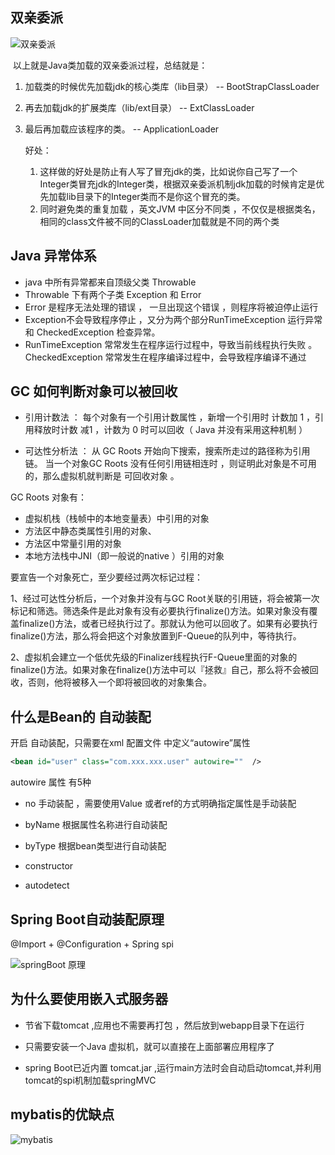 ## 双亲委派



![双亲委派](D:%5Ctypora%5CjavaMard-master%5CJVMImages%5C%E5%8F%8C%E4%BA%B2%E5%A7%94%E6%B4%BE.png)



​		以上就是Java类加载的双亲委派过程，总结就是：

1. 加载类的时候优先加载jdk的核心类库（lib目录）   --  BootStrapClassLoader

2.  再去加载jdk的扩展类库（lib/ext目录）                    -- ExtClassLoader

3. 最后再加载应该程序的类。                                         -- ApplicationLoader

   

    好处：

   1. 这样做的好处是防止有人写了冒充jdk的类，比如说你自己写了一个Integer类冒充jdk的Integer类，根据双亲委派机制jdk加载的时候肯定是优先加载lib目录下的Integer类而不是你这个冒充的类。
   2. 同时避免类的重复加载 ，英文JVM 中区分不同类 ，不仅仅是根据类名，相同的class文件被不同的ClassLoader加载就是不同的两个类





## Java 异常体系



- java 中所有异常都来自顶级父类 Throwable
- Throwable 下有两个子类 Exception 和 Error
- Error 是程序无法处理的错误 ， 一旦出现这个错误 ，则程序将被迫停止运行
- Exception不会导致程序停止 ，又分为两个部分RunTimeException 运行异常和 CheckedException 检查异常。
- RunTimeException 常常发生在程序运行过程中，导致当前线程执行失败  。 CheckedException 常常发生在程序编译过程中，会导致程序编译不通过









## GC 如何判断对象可以被回收



- 引用计数法 ： 每个对象有一个引用计数属性 ，新增一个引用时 计数加 1 ，引用释放时计数 减1 ，计数为 0 时可以回收（ Java 并没有采用这种机制 ）

- 可达性分析法 ： 从 GC Roots 开始向下搜索，搜索所走过的路径称为引用链。 当一个对象GC Roots 没有任何引用链相连时 ，则证明此对象是不可用的，那么虚拟机就判断是 可回收对象 。



GC Roots 对象有：

- 虚拟机栈（栈帧中的本地变量表）中引用的对象
- 方法区中静态类属性引用的对象、
- 方法区中常量引用的对象
- 本地方法栈中JNI（即一般说的native ）引用的对象





要宣告一个对象死亡，至少要经过两次标记过程：

1、经过可达性分析后，一个对象并没有与GC Root关联的引用链，将会被第一次标记和筛选。筛选条件是此对象有没有必要执行finalize()方法。如果对象没有覆盖finalize()方法，或者已经执行过了。那就认为他可以回收了。如果有必要执行finalize()方法，那么将会把这个对象放置到F-Queue的队列中，等待执行。



2、虚拟机会建立一个低优先级的Finalizer线程执行F-Queue里面的对象的finalize()方法。如果对象在finalize()方法中可以『拯救』自己，那么将不会被回收，否则，他将被移入一个即将被回收的对象集合。





## 什么是Bean的 自动装配

开启 自动装配，只需要在xml 配置文件 <bean>中定义“autowire”属性 

~~~xml
<bean id="user" class="com.xxx.xxx.user" autowire=""  />    
~~~





autowire 属性 有5种

- no 手动装配 ，需要使用Value 或者ref的方式明确指定属性是手动装配

- byName 根据属性名称进行自动装配
- byType   根据bean类型进行自动装配
- constructor 
- autodetect



## Spring Boot自动装配原理



@Import + @Configuration + Spring spi



![springBoot 原理](D:%5Ctypora%5CjavaMard-master%5CJVMImages%5CspringBoot%20%E5%8E%9F%E7%90%86.png)





## 为什么要使用嵌入式服务器



- 节省下载tomcat ,应用也不需要再打包 ，然后放到webapp目录下在运行

- 只需要安装一个Java 虚拟机，就可以直接在上面部署应用程序了

- spring Boot已近内置 tomcat.jar ,运行main方法时会自动启动tomcat,并利用tomcat的spi机制加载springMVC





## mybatis的优缺点

![mybatis](D:%5Ctypora%5CjavaMard-master%5CJVMImages%5Cmybatis.png)